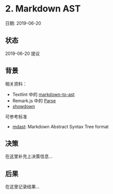# 2. Markdown AST

日期: 2019-06-20

## 状态

2019-06-20 提议

## 背景

相关资料：

 - Textlint 中的 [markdown-to-ast](https://github.com/textlint/textlint/tree/master/packages/%40textlint/markdown-to-ast)
 - Remark.js 中的 [Parse](https://github.com/remarkjs/remark/tree/master/packages/remark-parse/lib)
 - [showdown](https://github.com/showdownjs/showdown/tree/master/src)

可参考标准

 - [mdast](https://github.com/syntax-tree/mdast): Markdown Abstract Syntax Tree format 

## 决策

在这里补充上决策信息...

## 后果

在这里记录结果...
